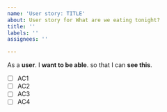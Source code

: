 ```yaml
---
name: 'User story: TITLE'
about: User story for What are we eating tonight?
title: ''
labels: ''
assignees: ''

---
```


As a **user**. I **want to be able**. so that I can **see this**.

- [ ] AC1
- [ ] AC2
- [ ] AC3
- [ ] AC4
